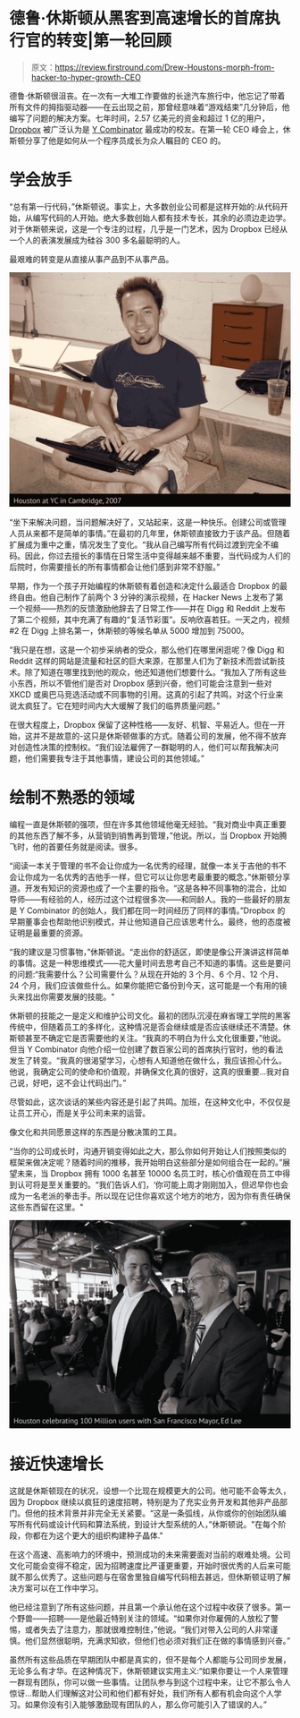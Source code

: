 # 德鲁·休斯顿从黑客到高速增长的首席执行官的转变|第一轮回顾

> 原文：<https://review.firstround.com/Drew-Houstons-morph-from-hacker-to-hyper-growth-CEO>

德鲁·休斯顿很沮丧。在一次有一大堆工作要做的长途汽车旅行中，他忘记了带着所有文件的拇指驱动器——在云出现之前，那曾经意味着“游戏结束”几分钟后，他编写了问题的解决方案。七年时间，2.57 亿美元的资金和超过 1 亿的用户， [Dropbox](https://www.dropbox.com/ "null") 被广泛认为是 [Y Combinator](http://www.ycombinator.com/ "null") 最成功的校友。在第一轮 CEO 峰会上，休斯顿分享了他是如何从一个程序员成长为众人瞩目的 CEO 的。

# 学会放手

“总有第一行代码，”休斯顿说。事实上，大多数创业公司都是这样开始的:从代码开始，从编写代码的人开始。绝大多数创始人都有技术专长，其余的必须边走边学。对于休斯顿来说，这是一个专注的过程，几乎是一门艺术，因为 Dropbox 已经从一个人的表演发展成为硅谷 300 多名最聪明的人。

最艰难的转变是从直接从事产品到不从事产品。

![](img/01af8faf28bd8177d88337586468129c.png)

“坐下来解决问题，当问题解决好了，又站起来，这是一种快乐。创建公司或管理人员从来都不是简单的事情。”在最初的几年里，休斯顿直接致力于该产品。但随着扩展成为重中之重，情况发生了变化。“我从自己编写所有代码过渡到完全不编码。因此，你过去擅长的事情在日常生活中变得越来越不重要，当代码成为人们的后院时，你需要擅长的所有事情都会让他们感到非常不舒服。”

早期，作为一个孩子开始编程的休斯顿有着创造和决定什么最适合 Dropbox 的最终自由。他自己制作了前两个 3 分钟的演示视频，在 Hacker News 上发布了第一个视频——热烈的反馈激励他辞去了日常工作——并在 Digg 和 Reddit 上发布了第二个视频，其中充满了有趣的“复活节彩蛋”。反响欣喜若狂。一天之内，视频#2 在 Digg 上排名第一，休斯顿的等候名单从 5000 增加到 75000。

“我只是在想，这是一个初步采纳者的受众，那么他们在哪里闲逛呢？像 Digg 和 Reddit 这样的网站是流量和社区的巨大来源，在那里人们为了新技术而尝试新技术。除了知道在哪里找到他的观众，他还知道他们想要什么。“我加入了所有这些小东西，所以不管他们是否对 Dropbox 感到兴奋，他们可能会注意到一些对 XKCD 或奥巴马竞选活动或不同事物的引用。这真的引起了共鸣，对这个行业来说太疯狂了。它在短时间内大大缓解了我们的临界质量问题。”

在很大程度上，Dropbox 保留了这种性格——友好、机智、平易近人。但在一开始，这并不是故意的-这只是休斯顿做事的方式。随着公司的发展，他不得不放弃对创造性决策的控制权。“我们设法雇佣了一群聪明的人，他们可以帮我解决问题，他们需要我专注于其他事情，建设公司的其他领域。”

# 绘制不熟悉的领域

编程一直是休斯顿的强项，但在许多其他领域他毫无经验。“我对商业中真正重要的其他东西了解不多，从营销到销售再到管理，”他说。所以，当 Dropbox 开始腾飞时，他的首要任务就是阅读。很多。

“阅读一本关于管理的书不会让你成为一名优秀的经理，就像一本关于吉他的书不会让你成为一名优秀的吉他手一样，但它可以让你思考最重要的概念，”休斯顿分享道。开发有知识的资源也成了一个主要的指令。“这是各种不同事物的混合，比如导师——有经验的人，经历过这个过程很多次——和同龄人。我的一些最好的朋友是 Y Combinator 的创始人，我们都在同一时间经历了同样的事情。”Dropbox 的早期董事会也帮助他识别模式，并让他知道自己应该思考什么。最终，他的态度被证明是最重要的资源。

“我的建议是习惯事物，”休斯顿说。“走出你的舒适区，即使是像公开演讲这样简单的事情。这是一种思维模式——花大量时间去思考自己不知道的事情。这些是要问的问题:“我需要什么？公司需要什么？从现在开始的 3 个月、6 个月、12 个月、24 个月，我们应该做些什么。如果你能把它备份到今天，这可能是一个有用的镜头来找出你需要发展的技能。"

休斯顿的技能之一是定义和维护公司文化。最初的团队沉浸在麻省理工学院的黑客传统中，但随着员工的多样化，这种情况是否会继续或是否应该继续还不清楚。休斯顿甚至不确定它是否需要他的关注。“我真的不明白为什么文化很重要，”他说。但当 Y Combinator 向他介绍一位创建了数百家公司的首席执行官时，他的看法发生了转变。“我真的很渴望学习，心想有人知道他在做什么，我应该担心什么。他说，我确定公司的使命和价值观，并确保文化真的很好，这真的很重要...我对自己说，好吧，这不会让代码出门。”

尽管如此，这次谈话的某些内容还是引起了共鸣。加班，在这种文化中，不仅仅是让员工开心，而是关乎公司未来的运营。

像文化和共同愿景这样的东西是分散决策的工具。

“当你的公司成长时，沟通开销变得如此之大，那么你如何开始让人们按照类似的框架来做决定呢？随着时间的推移，我开始明白这些部分是如何组合在一起的。”展望未来，当 Dropbox 拥有 1000 名甚至 10000 名员工时，核心价值观在员工中得到认可将是至关重要的。“我们告诉人们，‘你可能上周才刚刚加入，但迟早你也会成为一名老派的拳击手。所以现在记住你喜欢这个地方的地方，因为你有责任确保这些东西留在这里。"

![](img/56de37b48b7c1f037b9e82f2d231d0bc.png)

# 接近快速增长

这就是休斯顿现在的状况，设想一个比现在规模更大的公司。他可能不会等太久，因为 Dropbox 继续以疯狂的速度招聘，特别是为了充实业务开发和其他非产品部门。但他的技术背景并非完全无关紧要。“这是一条弧线，从你或你的创始团队编写所有代码或设计代码和算法系统，到设计大型系统的人，”休斯顿说。"在每个阶段，你都在为这个更大的组织构建种子晶体."

在这个高速、高影响力的环境中，预测成功的未来需要面对当前的艰难处境。公司文化可能会变得不稳定，因为招聘速度比严谨更重要，开始时很优秀的人后来可能就不那么优秀了。这些问题与在宿舍里独自编写代码相去甚远，但休斯顿证明了解决方案可以在工作中学习。

他已经注意到了所有这些问题，并且第一个承认他在这个过程中收获了很多。第一个野兽——招聘——是他最近特别关注的领域。“如果你对你雇佣的人放松了警惕，或者失去了注意力，那就很难控制住，”他说。“我们对带入公司的人非常谨慎。他们显然很聪明，充满求知欲，但他们也必须对我们正在做的事情感到兴奋。”

虽然所有这些品质在早期团队中都是真实的，但不是每个人都能与公司同步发展，无论多么有才华。在这种情况下，休斯顿建议实用主义:“如果你要让一个人来管理一群现有团队，你可以做一些事情。让团队参与到这个过程中来，让它不那么令人惊讶...帮助人们理解这对公司和他们都有好处，我们所有人都有机会向这个人学习。如果你没有引入能够激励现有团队的人，那么你可能引入了错误的人。”